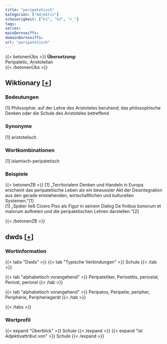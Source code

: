 ```yaml
---
title: "peripatetisch"
kategorien: ["Adjektiv"]
schwierigkeit: ["k1", "h2", "r_"]
tags:
series:
mainDornseiffs:
domainDornseiffs:
url: "peripatetisch"
---
```


{{< betonenÜbs >}}
**Übersetzung:**  
Peripatetic, Aristotelian  
{{< /betonenÜbs >}}

## Wiktionary [[+](https://de.wiktionary.org/wiki/peripatetisch)]

### Bedeutungen
[1] Philosophie: auf der Lehre des Aristoteles beruhend; das philosophische Denken oder die Schule des Aristoteles betreffend  

### Synonyme
[1] aristotelisch  

### Wortkombinationen
[1] islamisch-peripatetisch  

### Beispiele
{{< betonenZB >}}
[1] „Territorialem Denken und Handeln in Europa erscheint das peripatetische Leben als ein bewusster Akt der Desintegration aus den gerade entstehenden, wirtschaftlichen und kulturellen Systemen.“[1]  
[1] „Später ließ Cicero Piso als Figur in seinem Dialog De finibus bonorum et malorum auftreten und die peripatetischen Lehren darstellen.“[2]  

{{< /betonenZB >}}


## dwds [[+](https://www.dwds.de/wb/peripatetisch)]

### Wortinformation
{{< tabs "Dwds" >}}
{{< tab "Typische Verbindungen" >}}
Schule
{{< /tab >}}

{{< tab "alphabetisch vorangehend" >}}
Peripatetiker, Periostitis, periostal, Periost, perioral
{{< /tab >}}

{{< tab "alphabetisch vorangehend" >}}
Peripatos, Peripetie, peripher, Peripherie, Peripheriegerät
{{< /tab >}}

{{< /tabs >}}

### Wortprofil
{{< expand "Überblick" >}} Schule {{< /expand >}}
{{< expand "ist Adjektivattribut von" >}} Schule {{< /expand >}}

